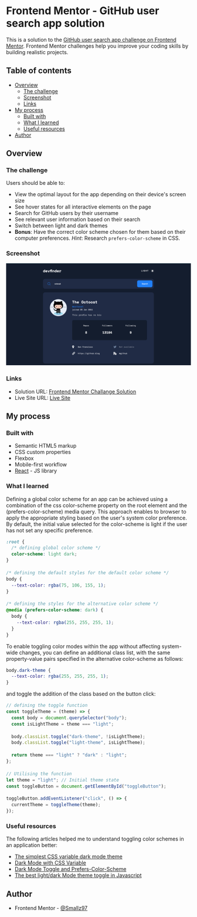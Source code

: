 # Frontend Mentor - GitHub user search app solution

This is a solution to the [GitHub user search app challenge on Frontend Mentor](https://www.frontendmentor.io/challenges/github-user-search-app-Q09YOgaH6). Frontend Mentor challenges help you improve your coding skills by building realistic projects.

## Table of contents

- [Overview](#overview)
  - [The challenge](#the-challenge)
  - [Screenshot](#screenshot)
  - [Links](#links)
- [My process](#my-process)
  - [Built with](#built-with)
  - [What I learned](#what-i-learned)
  - [Useful resources](#useful-resources)
- [Author](#author)

## Overview

### The challenge

Users should be able to:

- View the optimal layout for the app depending on their device's screen size
- See hover states for all interactive elements on the page
- Search for GitHub users by their username
- See relevant user information based on their search
- Switch between light and dark themes
- **Bonus**: Have the correct color scheme chosen for them based on their computer preferences. _Hint_: Research `prefers-color-scheme` in CSS.

### Screenshot

![](./src/assets/Screenshots/Screenshot.png)

### Links

- Solution URL: [Frontend Mentor Challange Solution](https://your-solution-url.com)
- Live Site URL: [Live Site](https://your-live-site-url.com)

## My process

### Built with

- Semantic HTML5 markup
- CSS custom properties
- Flexbox
- Mobile-first workflow
- [React](https://reactjs.org/) - JS library

### What I learned

Defining a global color scheme for an app can be achieved using a combination of the css color-scheme property on the root element and the (prefers-color-scheme) media query. This approach enables to browser to apply the appropriate styling based on the user's system color preference. By default, the initial value selected for the color-scheme is light if the user has not set any specific preference.

```css
:root {
  /* defining global color scheme */
  color-scheme: light dark;
}

/* defining the default styles for the default color scheme */
body {
  --text-color: rgba(75, 106, 155, 1);
}

/* defining the styles for the alternative color scheme */
@media (prefers-color-scheme: dark) {
  body {
    --text-color: rgba(255, 255, 255, 1);
  }
}
```

To enable toggling color modes within the app without affecting system-wide changes, you can define an additional class list, with the same property-value pairs specified in the alternative color-scheme as follows:

```css
body.dark-theme {
  --text-color: rgba(255, 255, 255, 1);
}
```

and toggle the addition of the class based on the button click:

```js
// defining the toggle function
const toggleTheme = (theme) => {
  const body = document.querySelector("body");
  const isLightTheme = theme === "light";

  body.classList.toggle("dark-theme", !isLightTheme);
  body.classList.toggle("light-theme", isLightTheme);

  return theme === "light" ? "dark" : "light";
};

// Utilising the function
let theme = "light"; // Initial theme state
const toggleButton = document.getElementById("toggleButton");

toggleButton.addEventListener("click", () => {
  currentTheme = toggleTheme(theme);
});
```

### Useful resources

The following articles helped me to understand toggling color schemes in an application better:

- [The simplest CSS variable dark mode theme](https://lukelowrey.com/css-variable-theme-switcher/)
- [Dark Mode with CSS Variable](https://dev.to/ditarahma08/dark-mode-with-css-variable-1p57)
- [Dark Mode Toggle and Prefers-Color-Scheme](https://dev.to/abbeyperini/dark-mode-toggle-and-prefers-color-scheme-4f3m)
- [The best light/dark Mode theme toggle in Javascript](https://dev.to/whitep4nth3r/the-best-lightdark-mode-theme-toggle-in-javascript-368f)

## Author

- Frontend Mentor - [@Smallz97](https://www.frontendmentor.io/profile/Smallz97)
